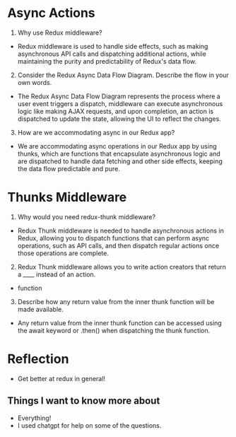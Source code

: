 # Async Actions  

1. Why use Redux middleware?
- Redux middleware is used to handle side effects, such as making asynchronous API calls and dispatching additional actions, while maintaining the purity and predictability of Redux's data flow.

2. Consider the Redux Async Data Flow Diagram. Describe the flow in your own words.
- The Redux Async Data Flow Diagram represents the process where a user event triggers a dispatch, middleware can execute asynchronous logic like making AJAX requests, and upon completion, an action is dispatched to update the state, allowing the UI to reflect the changes.

3. How are we accommodating async in our Redux app?  
- We are accommodating async operations in our Redux app by using thunks, which are functions that encapsulate asynchronous logic and are dispatched to handle data fetching and other side effects, keeping the data flow predictable and pure.

# Thunks Middleware  
1. Why would you need redux-thunk middleware?
- Redux Thunk middleware is needed to handle asynchronous actions in Redux, allowing you to dispatch functions that can perform async operations, such as API calls, and then dispatch regular actions once those operations are complete.

2. Redux Thunk middleware allows you to write action creators that return a ____ instead of an action.
- function

3. Describe how any return value from the inner thunk function will be made available.
- Any return value from the inner thunk function can be accessed using the await keyword or .then() when dispatching the thunk function.

# Reflection  
- Get better at redux in general!

## Things I want to know more about  
- Everything!
- I used chatgpt for help on some of the questions.




















